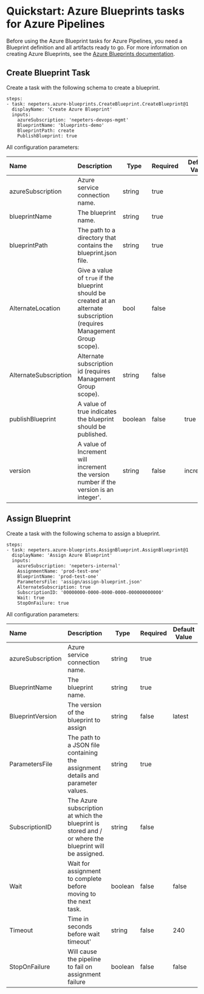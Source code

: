 # Quickstart: Azure Blueprints tasks for Azure Pipelines

Before using the Azure Blueprint tasks for Azure Pipelines, you need a Blueprint definition and all artifacts ready to go. For more information on creating Azure Blueprints, see the [Azure Blueprints documentation](https://docs.microsoft.com/en-us/azure/governance/blueprints/?WT.mc_id=blueprintsextension-github-nepeters).

## Create Blueprint Task

Create a task with the following schema to create a blueprint.

```
steps:
- task: nepeters.azure-blueprints.CreateBlueprint.CreateBlueprint@1
  displayName: 'Create Azure Blueprint'
  inputs:
    azureSubscription: 'nepeters-devops-mgmt'
    BlueprintName: 'blueprints-demo'
    BlueprintPath: create
    PublishBlueprint: true
```

All configuration parameters:

| Name | Description | Type | Required | Default Value |
|:---|:---|---|--|--|
| azureSubscription | Azure service connection name. | string | true | |
| blueprintName | The blueprint name. | string | true | |
| blueprintPath | The path to a directory that contains the blueprint.json file.| string | true | |
| AlternateLocation | Give a value of `true` if the blueprint should be created at an alternate subscription (requires Management Group scope). | bool | false | |
| AlternateSubscription | Alternate subscription id (requires Management Group scope). | string | false | |
| publishBlueprint | A value of true indicates the blueprint should be published. | boolean | false | true |
| version | A value of Increment will increment the version number if the version is an integer'. | string | false | increment |

## Assign Blueprint

Create a task with the following schema to assign a blueprint.

```
steps:
- task: nepeters.azure-blueprints.AssignBlueprint.AssignBlueprint@1
  displayName: 'Assign Azure Blueprint'
  inputs:
    azureSubscription: 'nepeters-internal'
    AssignmentName: 'prod-test-one'
    BlueprintName: 'prod-test-one'
    ParametersFile: 'assign/assign-blueprint.json'
    AlternateSubscription: true
    SubscriptionID: '00000000-0000-0000-0000-000000000000'
    Wait: true
    StopOnFailure: true
```

All configuration parameters:

| Name | Description | Type | Required | Default Value |
|:---|:---|---|--|--|
| azureSubscription | Azure service connection name. | string | true | |
| BlueprintName | The blueprint name. | string | true | |
| BlueprintVersion | The version of the blueprint to assign | string | false | latest |
| ParametersFile | The path to a JSON file containing the assignment details and parameter values. | string | true | |
| SubscriptionID | The Azure subscription at which the blueprint is stored and / or where the blueprint will be assigned.  | string | false ||
| Wait | Wait for assignment to complete before moving to the next task.  | boolean | false | false |
| Timeout | Time in seconds before wait timeout'  | string | false | 240 |
| StopOnFailure | Will cause the pipeline to fail on assignment failure | boolean | false | false |